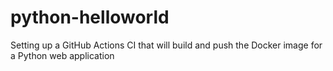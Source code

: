 # python-helloworld

Setting up a GitHub Actions CI that will build and push the Docker image for a Python web application


